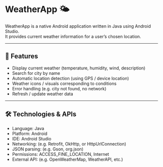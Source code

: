 # WeatherApp 🌤️

WeatherApp is a native Android application written in Java using Android Studio.  
It provides current weather information for a user’s chosen location.

---

## 📱 Features

- Display current weather (temperature, humidity, wind, description)  
- Search for city by name  
- Automatic location detection (using GPS / device location)  
- Weather icons / visuals corresponding to conditions  
- Error handling (e.g. city not found, no network)  
- Refresh / update weather data  

---

## 🛠 Technologies & APIs

- Language: Java  
- Platform: Android  
- IDE: Android Studio  
- Networking: (e.g. Retrofit, OkHttp, or HttpUrlConnection)  
- JSON parsing: (e.g. Gson, org.json)  
- Permissions: ACCESS_FINE_LOCATION, Internet  
- External API: (e.g. OpenWeatherMap, WeatherAPI, etc.)  

